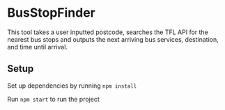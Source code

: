 # BusStopFinder

This tool takes a user inputted postcode, searches the TFL API for the nearest bus stops and outputs the next arriving bus services, destination, and time until arrival.

## Setup

Set up dependencies by running `npm install`

Run `npm start` to run the project

